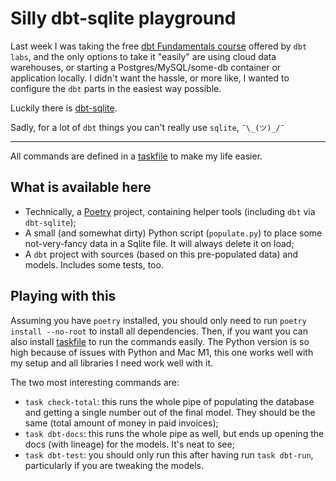 # Silly dbt-sqlite playground

Last week I was taking the free [dbt Fundamentals course](https://courses.getdbt.com/courses/fundamentals) offered by `dbt labs`, and the only options to take it "easily" are using cloud data warehouses, or starting a Postgres/MySQL/some-db container or application locally. I didn't want the hassle, or more like, I wanted to configure the `dbt` parts in the easiest way possible.

Luckily there is [dbt-sqlite](https://github.com/codeforkjeff/dbt-sqlite).

Sadly, for a lot of `dbt` things you can't really use `sqlite`, `¯\_(ツ)_/¯`

---

All commands are defined in a [taskfile](https://taskfile.dev) to make my life easier.

## What is available here

- Technically, a [Poetry](http://python-poetry.org) project, containing helper tools (including `dbt` via `dbt-sqlite`);
- A small (and somewhat dirty) Python script (`populate.py`) to place some not-very-fancy data in a Sqlite file. It will always delete it on load;
- A `dbt` project with sources (based on this pre-populated data) and models. Includes some tests, too.

## Playing with this

Assuming you have `poetry` installed, you should only need to run 
`poetry install --no-root` to install all dependencies. Then, if you want you can also install [taskfile](https://taskfile.dev) to run the commands easily. The Python version is so high because of issues with Python and Mac M1, this one works well with my setup and all libraries I need work well with it.

The two most interesting commands are:
- `task check-total`: this runs the whole pipe of populating the database and getting a single number out of the final model. They should be the same (total amount of money in paid invoices);
- `task dbt-docs`: this runs the whole pipe as well, but ends up opening the docs (with lineage) for the models. It's neat to see;
- `task dbt-test`: you should only run this after having run `task dbt-run`, particularly if you are tweaking the models.
